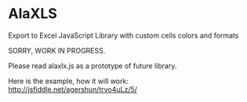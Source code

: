 # AlaXLS
Export to Excel JavaScript Library with custom cells colors and formats 

SORRY, WORK IN PROGRESS.

Please read alaxlx.js as a prototype of future library.

Here is the example, how it will work: http://jsfiddle.net/agershun/trvo4uLz/5/
